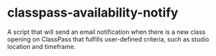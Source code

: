 # classpass-availability-notify
A script that will send an email notification when there is a new class opening on ClassPass that fulfills user-defined criteria, such as studio location and timeframe.
